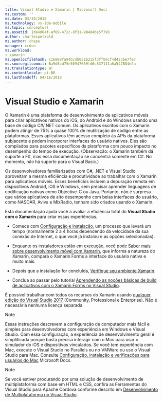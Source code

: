 ```yaml
---
title: Visual Studio e Xamarin | Microsoft Docs
ms.custom: ''
ms.date: 03/30/2018
ms.technology: vs-ide-mobile
ms.topic: conceptual
ms.assetid: 1da4064f-af69-472c-8f31-98484be5f790
author: charlespetzold
ms.author: chape
manager: crdun
ms.workload:
- xamarin
ms.openlocfilehash: c16898fa94bcdb051b215f3ff89cf4d42cbe7fe7
ms.sourcegitcommit: 6a9d5bd75e50947659fd6c837111a6a547884e2a
ms.translationtype: HT
ms.contentlocale: pt-BR
ms.lasthandoff: 04/16/2018
---
```

# <a name="visual-studio-and-xamarin"></a>Visual Studio e Xamarin

O Xamarin é uma plataforma de desenvolvimento de aplicativos móveis para criar aplicativos nativos do iOS, do Android e do Windows usando uma base de código C#/.NET comum. Os aplicativos escritos com o Xamarin podem atingir de 75% a quase 100% de reutilização de código entre as plataformas. Esses aplicativos têm acesso completo às APIs da plataforma subjacente e podem incorporar interfaces do usuário nativos. Eles são compilados para pacotes específicos da plataforma com pouco impacto no desempenho do tempo de execução. (Observação: o Xamarin também dá suporte a F#, mas essa documentação se concentra somente em C#. No momento, não há suporte para o Visual Basic.)  
  
Os desenvolvedores familiarizados com C#, .NET e Visual Studio aproveitam a mesma eficiência e produtividade ao trabalhar com o Xamarin para aplicativos móveis. Esses benefícios incluem a depuração remota em dispositivos Android, iOS e Windows, sem precisar aprender linguagens de codificação nativas como Objective-C ou Java. Portanto, não é surpresa que vários aplicativos de alto desempenho com belas interfaces do usuário, como NASCAR, Aviva e MixRadio, tenham sido criados usando o Xamarin.  
  
Esta documentação ajuda você a avaliar a eficiência total do **Visual Studio com o Xamarin** para criar essas experiências.  
  
-   Comece com [Configuração e instalação](../cross-platform/setup-and-install.md), um processo que levará um tempo (normalmente 2 a 4 horas dependendo da velocidade da sua conexão de Internet, o que você já instalou e as opções selecionadas).  
  
-   Enquanto os instaladores estão em execução, você pode [Saber mais sobre desenvolvimento móvel com Xamarin](learn-about-mobile-development-with-xamarin.md), que informa a natureza do Xamarin, compara o Xamarin.Forms a interface do usuário nativa e muito mais.  
  
-   Depois que a instalação for concluída, [Verifique seu ambiente Xamarin](../cross-platform/verify-your-xamarin-environment.md).  
  
-   Conclua ao passar pelo tutorial [Aprendendo as noções básicas de build de aplicativos com o Xamarin.Forms no Visual Studio](/learn-app-building-basics-with-xamarin-forms-in-visual-studio.md).  
  
É possível trabalhar com todos os recursos do Xamarin usando [qualquer edição do Visual Studio 2017](https://www.visualstudio.com/vs) (Community, Professional e Enterprise). Não é necessária nenhuma licença separada.  
  
> [!NOTE]
>  Essas instruções descrevem a configuração de computador mais fácil e simples para desenvolvedores com experiência em Windows e Visual Studio. Com essa configuração, a experiência de desenvolvimento geral é simplificada porque basta precisa interagir com o Mac para usar o simulador do iOS e dispositivos vinculados. Se você tem experiência com Mac, execute o Visual Studio no Parallels ou no VMWare ou use o Visual Studio para Mac. Consulte [Configuração, instalação e verificações para usuários do Mac](../cross-platform/setup-install-and-verifications-for-mac-users.md) Microsoft Docs.  
  
> [!NOTE]
>  Se você estiver procurando por uma solução de desenvolvimento de multiplataforma com base em HTML e CSS, confira as Ferramentas do Visual Studio para Apache Cordova conforme descrito em [Desenvolvimento de Multiplataforma no Visual Studio](../cross-platform/cross-platform-mobile-development-in-visual-studio.md#HTML).